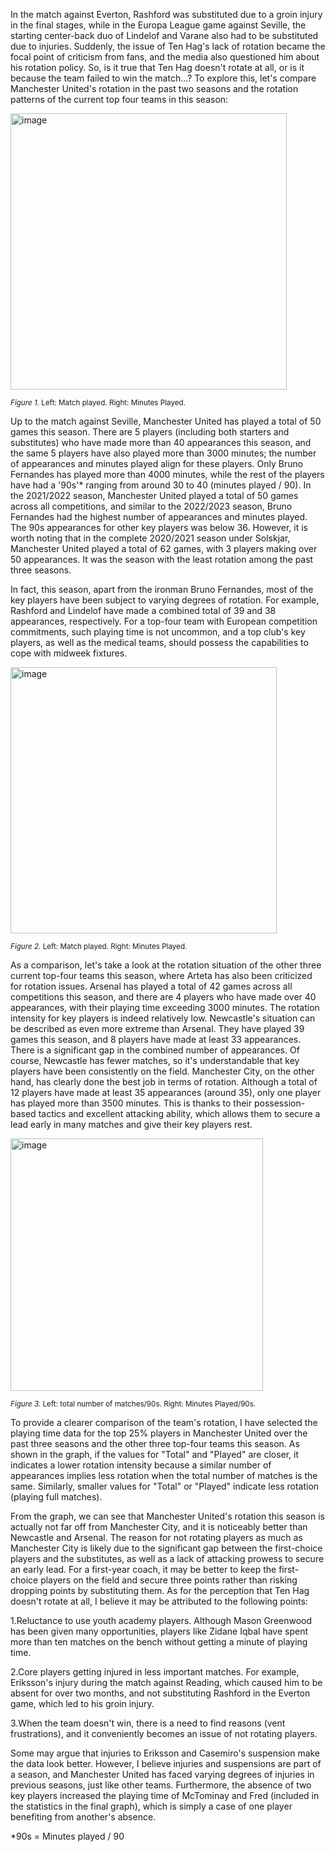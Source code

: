 In the match against Everton, Rashford was substituted due to a groin injury in the final stages, while in the Europa League game against Seville, the starting center-back duo of Lindelof and Varane also had to be substituted due to injuries. Suddenly, the issue of Ten Hag's lack of rotation became the focal point of criticism from fans, and the media also questioned him about his rotation policy. So, is it true that Ten Hag doesn't rotate at all, or is it because the team failed to win the match...? To explore this, let's compare Manchester United's rotation in the past two seasons and the rotation patterns of the current top four teams in this season:

<img width="442" alt="image" src="https://github.com/fluffythefirst/Soccer-Analysis/assets/122363462/1bd33a47-e4a5-4688-8d4e-9fd9f46f06c1">      

<sub>*Figure 1.* Left: Match played. Right: Minutes Played.</sub>

Up to the match against Seville, Manchester United has played a total of 50 games this season. There are 5 players (including both starters and substitutes) who have made more than 40 appearances this season, and the same 5 players have also played more than 3000 minutes; the number of appearances and minutes played align for these players. Only Bruno Fernandes has played more than 4000 minutes, while the rest of the players have had a '90s'* ranging from around 30 to 40 (minutes played / 90). In the 2021/2022 season, Manchester United played a total of 50 games across all competitions, and similar to the 2022/2023 season, Bruno Fernandes had the highest number of appearances and minutes played. The 90s appearances for other key players was below 36. However, it is worth noting that in the complete 2020/2021 season under Solskjar, Manchester United played a total of 62 games, with 3 players making over 50 appearances. It was the season with the least rotation among the past three seasons.


In fact, this season, apart from the ironman Bruno Fernandes, most of the key players have been subject to varying degrees of rotation. For example, Rashford and Lindelof have made a combined total of 39 and 38 appearances, respectively. For a top-four team with European competition commitments, such playing time is not uncommon, and a top club's key players, as well as the medical teams, should possess the capabilities to cope with midweek fixtures.

<img width="426" alt="image" src="https://github.com/fluffythefirst/Soccer-Analysis/assets/122363462/e3b7ad18-a5df-4aae-a346-94b19e1e684a">

<sub>*Figure 2.* Left: Match played. Right: Minutes Played.</sub>

As a comparison, let's take a look at the rotation situation of the other three current top-four teams this season, where Arteta has also been criticized for rotation issues. Arsenal has played a total of 42 games across all competitions this season, and there are 4 players who have made over 40 appearances, with their playing time exceeding 3000 minutes. The rotation intensity for key players is indeed relatively low. Newcastle's situation can be described as even more extreme than Arsenal. They have played 39 games this season, and 8 players have made at least 33 appearances. There is a significant gap in the combined number of appearances. Of course, Newcastle has fewer matches, so it's understandable that key players have been consistently on the field. Manchester City, on the other hand, has clearly done the best job in terms of rotation. Although a total of 12 players have made at least 35 appearances (around 35), only one player has played more than 3500 minutes. This is thanks to their possession-based tactics and excellent attacking ability, which allows them to secure a lead early in many matches and give their key players rest.

<img width="404" alt="image" src="https://github.com/fluffythefirst/Soccer-Analysis/assets/122363462/ad12edee-f71c-4059-b5b2-251b29f15246">

<sub>*Figure 3.* Left: total number of matches/90s. Right: Minutes Played/90s.</sub>

To provide a clearer comparison of the team's rotation, I have selected the playing time data for the top 25% players in Manchester United over the past three seasons and the other three top-four teams this season. As shown in the graph, if the values for "Total" and "Played" are closer, it indicates a lower rotation intensity because a similar number of appearances implies less rotation when the total number of matches is the same. Similarly, smaller values for "Total" or "Played" indicate less rotation (playing full matches).

From the graph, we can see that Manchester United's rotation this season is actually not far off from Manchester City, and it is noticeably better than Newcastle and Arsenal. The reason for not rotating players as much as Manchester City is likely due to the significant gap between the first-choice players and the substitutes, as well as a lack of attacking prowess to secure an early lead. For a first-year coach, it may be better to keep the first-choice players on the field and secure three points rather than risking dropping points by substituting them. As for the perception that Ten Hag doesn't rotate at all, I believe it may be attributed to the following points:

1.Reluctance to use youth academy players. Although Mason Greenwood has been given many opportunities, players like Zidane Iqbal have spent more than ten matches on the bench without getting a minute of playing time.

2.Core players getting injured in less important matches. For example, Eriksson's injury during the match against Reading, which caused him to be absent for over two months, and not substituting Rashford in the Everton game, which led to his groin injury.

3.When the team doesn't win, there is a need to find reasons (vent frustrations), and it conveniently becomes an issue of not rotating players.

Some may argue that injuries to Eriksson and Casemiro's suspension make the data look better. However, I believe injuries and suspensions are part of a season, and Manchester United has faced varying degrees of injuries in previous seasons, just like other teams. Furthermore, the absence of two key players increased the playing time of McTominay and Fred (included in the statistics in the final graph), which is simply a case of one player benefiting from another's absence.

*90s = Minutes played / 90
